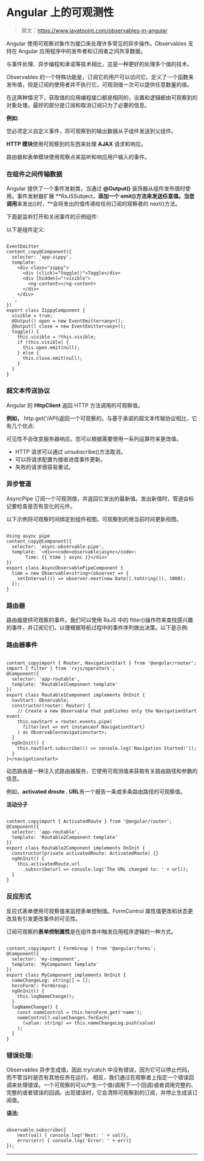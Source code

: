 # Angular 上的可观测性

> 原文：<https://www.javatpoint.com/observables-in-angular>

Angular 使用可观察对象作为接口来处理许多常见的异步操作。Observables 支持在 Angular 应用程序中的发布者和订阅者之间共享数据。

与事件处理、异步编程和承诺等技术相比，这是一种更好的处理多个值的技术。

Observables 的一个特殊功能是，订阅它的用户可以访问它。定义了一个函数来发布值，但是订阅的使用者并不执行它。可观测值一次可以提供任意数量的值。

在这两种情况下，获取值的应用编程接口都是相同的，设置和逻辑都由可观察到的对象处理。最好的部分是订阅和取消订阅只为了必要的信息。

**例如:**

您必须定义自定义事件，将可观察到的输出数据从子组件发送到父组件。

**HTTP 模块**使用可观察到的东西来处理 **AJAX** 请求和响应。

路由器和表单模块使用观察点来监听和响应用户输入的事件。

### 在组件之间传输数据

Angular 提供了一个事件发射类，当通过 **@Output()** 装饰器从组件发布值时使用。事件发射器扩展 **RxJSSubject，**添加一个 emit()方法来发送任意值。当您调用**来发出()时，**会将发出的值传递给任何订阅的观察者的 next()方法。

下面是监听打开和关闭事件的示例组件:

以下是组件定义:

```

EventEmitter
content_copy@Component({
  selector: 'app-zippy',
  template: `
    <div class="zippy">
      <div (click)="toggle()">Toggle</div>
      <div [hidden]="!visible">
        <ng-content></ng-content>
      </div>
    </div>
  `,
})
export class ZippyComponent {
  visible = true;
  @Output() open = new EventEmitter<any>();
  @Output() close = new EventEmitter<any>();
  toggle() {
    this.visible = !this.visible;
    if (this.visible) {
      this.open.emit(null);
    } else {
      this.close.emit(null);
    }
  }
}

```

### 超文本传送协议

Angular 的 **HttpClient** 返回 HTTP 方法调用的可观察值。

**例如，** http.get('/API)返回一个可观察的。与基于承诺的超文本传输协议相比，它有几个优点:

可见性不会改变服务器响应。您可以根据需要使用一系列运算符来更改值。

*   HTTP 请求可以通过 unsubscribe()方法取消。
*   可以将请求配置为接收进度事件更新。
*   失败的请求很容易重试。

### 异步管道

AsyncPipe 订阅一个可观测值，并返回它发出的最新值。发出新值时，管道会标记要检查是否有变化的元件。

以下示例将可观察时间绑定到组件视图。可观察到的用当前时间更新视图。

```

Using async pipe
content_copy@Component({
  selector: 'async-observable-pipe',
  template: `<div><code>observable|async</code>:
       Time: {{ time | async }}</div>`
})
export class AsyncObservablePipeComponent {
  time = new Observable<string>(observer => {
    setInterval(() => observer.next(new Date().toString()), 1000);
  });
}

```

### 路由器

路由器提供可观察的事件。我们可以使用 RxJS 中的 filter()操作符来查找感兴趣的事件，并订阅它们，以便根据导航过程中的事件序列做出决策。以下是示例:

### 路由器事件

```

content_copyimport { Router, NavigationStart } from '@angular/router';
import { filter } from 'rxjs/operators';
@Component({
  selector: 'app-routable',
  template: 'Routable1Component template'
})
export class Routable1Component implements OnInit {
  navStart: Observable;
  constructor(router: Router) {
    // Create a new Observable that publishes only the NavigationStart event
    this.navStart = router.events.pipe(
      filter(evt => evt instanceof NavigationStart)
    ) as Observable<navigationstart>;
  }
  ngOnInit() {
    this.navStart.subscribe(() => console.log('Navigation Started!'));
  }
}</navigationstart> 
```

动态路由是一种注入式路由器服务，它使用可观测值来获取有关路由路径和参数的信息。

例如，**activated droute . URL**有一个报告一条或多条路由路径的可观察值。

**活动分子**

```

content_copyimport { ActivatedRoute } from '@angular/router';
@Component({
  selector: 'app-routable',
  template: 'Routable2Component template'
})
export class Routable2Component implements OnInit {
  constructor(private activatedRoute: ActivatedRoute) {}
  ngOnInit() {
    this.activatedRoute.url
      .subscribe(url => console.log('The URL changed to: ' + url));
  }
}

```

### 反应形式

反应式表单使用可观察值来监控表单控制值。FormControl 属性值更改和状态更改具有引发更改事件的可见性。

订阅可观察的**表单控制属性**是在组件类中触发应用程序逻辑的一种方式。

```

content_copyimport { FormGroup } from '@angular/forms';
@Component({
  selector: 'my-component',
  template: 'MyComponent Template'
})
export class MyComponent implements OnInit {
  nameChangeLog: string[] = [];
  heroForm!: FormGroup;
  ngOnInit() {
    this.logNameChange();
  }
  logNameChange() {
    const nameControl = this.heroForm.get('name');
    nameControl?.valueChanges.forEach(
      (value: string) => this.nameChangeLog.push(value)
    );
  }
}

```

### 错误处理:

Observables 异步生成值，因此 try/catch 中没有错误，因为它可以停止代码，而不管当时是否有其他任务在运行。
相反，我们通过在观察者上指定一个错误回调来处理错误。一个可观察的可以产生一个值(调用下一个回调)或者调用完整的、完整的或者错误的回调。出现错误时，它会清除可观察到的订阅，并停止生成该订阅值。

**语法:**

```

observable.subscribe({
    next(val) { console.log('Next: ' + val)},
    error(err) { console.log('Error: ' + err)}
});

```

* * *